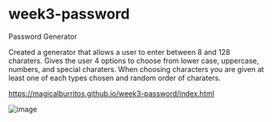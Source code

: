 # week3-password
 
 Password Generator
 
 Created a generator that allows a user to enter between 8 and 128 charaters.
 Gives the user 4 options to choose from lower case, uppercase, numbers, and special charaters. 
 When choosing characters you are given at least one of each types chosen and random order of charaters. 
 
 
 https://magicalburritos.github.io/week3-password/index.html


![image](https://user-images.githubusercontent.com/91814720/142783071-62b17771-7eb5-4f8b-ae46-017ce219cb42.png)
